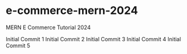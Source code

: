 # e-commerce-mern-2024
MERN E Commerce Tutorial 2024

Initial Commit 1
Initial Commit 2
Initial Commit 3
Initial Commit 4
Initial Commit 5